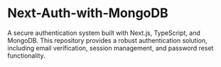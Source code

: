 # Next-Auth-with-MongoDB
A secure authentication system built with Next.js, TypeScript, and MongoDB. This repository provides a robust authentication solution, including email verification, session management, and password reset functionality.  
